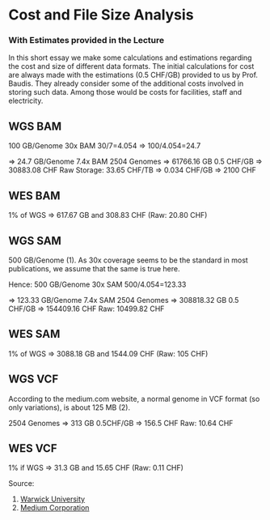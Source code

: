 # Cost and File Size Analysis
### With Estimates provided in the Lecture

In this short essay we make some calculations and estimations regarding the cost and
size of different data formats. The initial calculations for cost are always made
with the estimations (0.5 CHF/GB) provided to us by Prof. Baudis. They already consider some of the
additional costs involved in storing such data. Among those would
be costs for facilities, staff and electricity.

## WGS BAM

100 GB/Genome 30x BAM
30/7=4.054 => 100/4.054=24.7

=> 24.7 GB/Genome 7.4x BAM
2504 Genomes => 61766.16 GB
0.5 CHF/GB   => 30883.08 CHF
Raw Storage: 33.65 CHF/TB => 0.034 CHF/GB => 2100 CHF

## WES BAM

1% of WGS => 617.67 GB and 308.83 CHF (Raw: 20.80 CHF)

## WGS SAM

500 GB/Genome (1). As 30x coverage seems to be the standard in most publications,
we assume that the same is true here.

Hence:
500 GB/Genome 30x SAM
500/4.054=123.33

=> 123.33 GB/Genome 7.4x SAM
2504 Genomes => 308818.32 GB
0.5 CHF/GB   => 154409.16 CHF
Raw: 10499.82 CHF

## WES SAM

1% of WGS => 3088.18 GB and 1544.09 CHF (Raw: 105 CHF)

## WGS VCF

According to the medium.com website, a normal genome in VCF format (so only variations),
is about 125 MB (2).

2504 Genomes => 313 GB
0.5CHF/GB    => 156.5 CHF
Raw: 10.64 CHF

## WES VCF

1% if WGS => 31.3 GB and 15.65 CHF (Raw: 0.11 CHF)


Source: 
1. [Warwick University](https://warwick.ac.uk/fac/sci/statistics/staff/academic-research/nichols/presentations/ohbm2014/imggen/Nho-ImgGen-WGSeqPractical.pdf)
2. [Medium Corporation](https://medium.com/precision-medicine/how-big-is-the-human-genome-e90caa3409b0)
